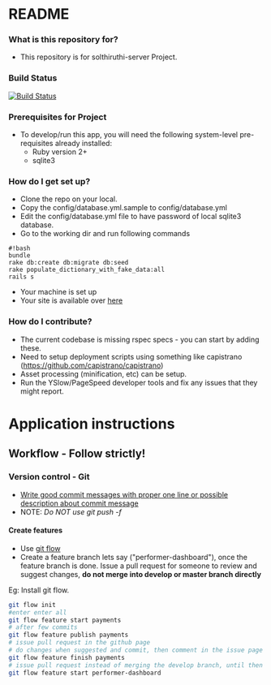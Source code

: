 # README #

### What is this repository for? ###

* This repository is for solthiruthi-server Project.

### Build Status ###
[![Build Status](https://travis-ci.org/vraravam/solthiruthi-server.png?branch=master)](https://travis-ci.org/vraravam/solthiruthi-server)


### Prerequisites for Project ###

* To develop/run this app, you will need the following system-level pre-requisites already installed:
    * Ruby version 2+
    * sqlite3


### How do I get set up? ###

* Clone the repo on your local.
* Copy the config/database.yml.sample to config/database.yml
* Edit the config/database.yml file to have password of local sqlite3 database.
* Go to the working dir and run following commands
```
#!bash
bundle
rake db:create db:migrate db:seed
rake populate_dictionary_with_fake_data:all
rails s
```
* Your machine is set up
* Your site is available over [here](localhost:3000)

### How do I contribute? ###

* The current codebase is missing rspec specs - you can start by adding these.
* Need to setup deployment scripts using something like capistrano (https://github.com/capistrano/capistrano)
* Asset processing (minification, etc) can be setup.
* Run the YSlow/PageSpeed developer tools and fix any issues that they might report.

Application instructions
========================

## Workflow  - Follow strictly!

### Version control - Git

- [Write good commit messages with proper one line or possible description about commit message](http://tbaggery.com/2008/04/19/a-note-about-git-commit-messages.html)
- NOTE: *Do NOT use git push -f*

#### Create features

- Use [git flow](https://github.com/nvie/gitflow)
- Create a feature branch lets say ("performer-dashboard"), once the feature branch is done. Issue a pull request for someone to review and suggest changes, **do not merge into develop or master branch directly**

Eg: Install git flow.

``` bash
git flow init
#enter enter all
git flow feature start payments
# after few commits
git flow feature publish payments
# issue pull request in the github page
# do changes when suggested and commit, then comment in the issue page
git flow feature finish payments
# issue pull request instead of merging the develop branch, until then start working on the next feature
git flow feature start performer-dashboard
```
